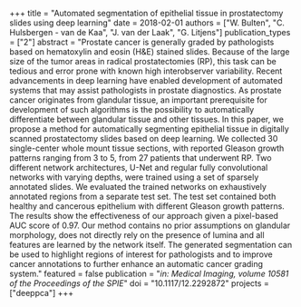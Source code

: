 +++
title = "Automated segmentation of epithelial tissue in prostatectomy slides using deep learning"
date = 2018-02-01
authors = ["W. Bulten", "C. Hulsbergen - van de Kaa", "J. van der Laak", "G. Litjens"]
publication_types = ["2"]
abstract = "Prostate cancer is generally graded by pathologists based on hematoxylin and eosin (H&E) stained slides. Because of the large size of the tumor areas in radical prostatectomies (RP), this task can be tedious and error prone with known high interobserver variability. Recent advancements in deep learning have enabled development of automated systems that may assist pathologists in prostate diagnostics. As prostate cancer originates from glandular tissue, an important prerequisite for development of such algorithms is the possibility to automatically differentiate between glandular tissue and other tissues. In this paper, we propose a method for automatically segmenting epithelial tissue in digitally scanned prostatectomy slides based on deep learning. We collected 30 single-center whole mount tissue sections, with reported Gleason growth patterns ranging from 3 to 5, from 27 patients that underwent RP. Two different network architectures, U-Net and regular fully convolutional networks with varying depths, were trained using a set of sparsely annotated slides. We evaluated the trained networks on exhaustively annotated regions from a separate test set. The test set contained both healthy and cancerous epithelium with different Gleason growth patterns. The results show the effectiveness of our approach given a pixel-based AUC score of 0.97. Our method contains no prior assumptions on glandular morphology, does not directly rely on the presence of lumina and all features are learned by the network itself. The generated segmentation can be used to highlight regions of interest for pathologists and to improve cancer annotations to further enhance an automatic cancer grading system."
featured = false
publication = "*in: Medical Imaging, volume 10581 of the Proceedings of the SPIE*"
doi = "10.1117/12.2292872"
projects = ["deeppca"]
+++

